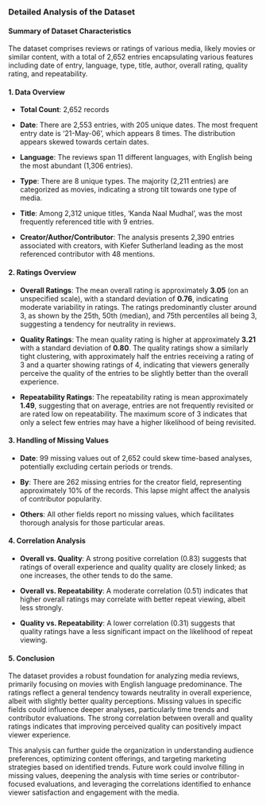 ### Detailed Analysis of the Dataset

#### Summary of Dataset Characteristics

The dataset comprises reviews or ratings of various media, likely movies or similar content, with a total of 2,652 entries encapsulating various features including date of entry, language, type, title, author, overall rating, quality rating, and repeatability. 

#### 1. Data Overview

- **Total Count**: 2,652 records
- **Date**: There are 2,553 entries, with 205 unique dates. The most frequent entry date is ‘21-May-06’, which appears 8 times. The distribution appears skewed towards certain dates.
  
- **Language**: The reviews span 11 different languages, with English being the most abundant (1,306 entries).

- **Type**: There are 8 unique types. The majority (2,211 entries) are categorized as movies, indicating a strong tilt towards one type of media.

- **Title**: Among 2,312 unique titles, ‘Kanda Naal Mudhal’, was the most frequently referenced title with 9 entries.

- **Creator/Author/Contributor**: The analysis presents 2,390 entries associated with creators, with Kiefer Sutherland leading as the most referenced contributor with 48 mentions.

#### 2. Ratings Overview

- **Overall Ratings**: The mean overall rating is approximately **3.05** (on an unspecified scale), with a standard deviation of **0.76**, indicating moderate variability in ratings. The ratings predominantly cluster around 3, as shown by the 25th, 50th (median), and 75th percentiles all being 3, suggesting a tendency for neutrality in reviews.

- **Quality Ratings**: The mean quality rating is higher at approximately **3.21** with a standard deviation of **0.80**. The quality ratings show a similarly tight clustering, with approximately half the entries receiving a rating of 3 and a quarter showing ratings of 4, indicating that viewers generally perceive the quality of the entries to be slightly better than the overall experience.

- **Repeatability Ratings**: The repeatability rating is mean approximately **1.49**, suggesting that on average, entries are not frequently revisited or are rated low on repeatability. The maximum score of 3 indicates that only a select few entries may have a higher likelihood of being revisited.

#### 3. Handling of Missing Values

- **Date**: 99 missing values out of 2,652 could skew time-based analyses, potentially excluding certain periods or trends.
  
- **By**: There are 262 missing entries for the creator field, representing approximately 10% of the records. This lapse might affect the analysis of contributor popularity.

- **Others**: All other fields report no missing values, which facilitates thorough analysis for those particular areas.

#### 4. Correlation Analysis

- **Overall vs. Quality**: A strong positive correlation (0.83) suggests that ratings of overall experience and quality quality are closely linked; as one increases, the other tends to do the same.

- **Overall vs. Repeatability**: A moderate correlation (0.51) indicates that higher overall ratings may correlate with better repeat viewing, albeit less strongly.

- **Quality vs. Repeatability**: A lower correlation (0.31) suggests that quality ratings have a less significant impact on the likelihood of repeat viewing.

#### 5. Conclusion 

The dataset provides a robust foundation for analyzing media reviews, primarily focusing on movies with English language predominance. The ratings reflect a general tendency towards neutrality in overall experience, albeit with slightly better quality perceptions. Missing values in specific fields could influence deeper analyses, particularly time trends and contributor evaluations. The strong correlation between overall and quality ratings indicates that improving perceived quality can positively impact viewer experience. 

This analysis can further guide the organization in understanding audience preferences, optimizing content offerings, and targeting marketing strategies based on identified trends. Future work could involve filling in missing values, deepening the analysis with time series or contributor-focused evaluations, and leveraging the correlations identified to enhance viewer satisfaction and engagement with the media.